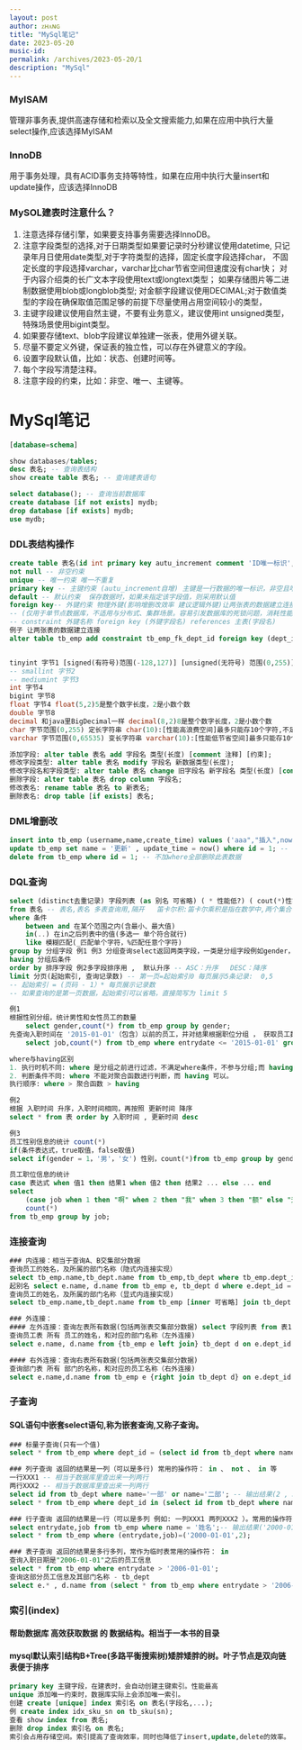 ```yaml
---
layout: post
author: ᴢʜᴀɴɢ
title: "MySql笔记"
date: 2023-05-20
music-id: 
permalink: /archives/2023-05-20/1
description: "MySql"
---
```


### MyISAM
管理非事务表,提供高速存储和检索以及全文搜索能力,如果在应用中执行大量select操作,应该选择MyISAM

### InnoDB
用于事务处理，具有ACID事务支持等特性，如果在应用中执行大量insert和update操作，应该选择InnoDB

### MySOL建表时注意什么？
1. 注意选择存储引擎，如果要支持事务需要选择InnoDB。
2. 注意字段类型的选择,对于日期类型如果要记录时分秒建议使用datetime,
只记录年月日使用date类型,对于字符类型的选择，固定长度字段选择char，
不固定长度的字段选择varchar，varchar比char节省空间但速度没有char快；
对于内容介绍类的长广文本字段使用text或longtext类型；
如果存储图片等二进制数据使用blob或longblob类型;
对金额字段建议使用DECIMAL;对于数值类型的字段在确保取值范围足够的前提下尽量使用占用空间较小的类型，
3. 主键字段建议使用自然主键，不要有业务意义，建议使用int unsigned类型，特殊场景使用bigint类型。
4. 如果要存储text、blob字段建议单独建一张表，使用外键关联。
5. 尽量不要定义外键，保证表的独立性，可以存在外键意义的字段。
6. 设置字段默认值，比如：状态、创建时间等。
7. 每个字段写清楚注释。
8. 注意字段的约束，比如：非空、唯一、主键等。
# MySql笔记
```sql
[database=schema]

show databases/tables;
desc 表名; -- 查询表结构
show create table 表名; -- 查询建表语句

select database(); -- 查询当前数据库
create database [if not exists] mydb;
drop database [if exists] mydb;
use mydb;
```
### DDL表结构操作
```sql
create table 表名(id int primary key autu_increment comment 'ID唯一标识', ... , ...)[comment '表注释'];
not null -- 非空约束
unique -- 唯一约束 唯一不重复
primary key -- 主键约束 (autu_increment自增) 主键是一行数据的唯一标识，非空且唯一 
default -- 默认约束  保存数据时，如果未指定该字段值，则采用默认值
foreign key-- 外键约束 物理外键(影响增删改效率 建议逻辑外键)让两张表的数据建立连接，保证数据的一致性和完整性 
-- (仅用于单节点数据库，不适用与分布式、集群场景。容易引发数据库的死锁问题，消耗性能)
-- constraint 外键名称 foreign key (外键字段名) references 主表(字段名)
例子 让两张表的数据建立连接
alter table tb_emp add constraint tb_emp_fk_dept_id foreign key (dept_id) references tb_dept (id) ;


tinyint 字节1 [signed(有符号)范围(-128,127)] [unsigned(无符号) 范围(0,255)]
-- smallint 字节2
-- mediumint 字节3
int 字节4
bigint 字节8
float 字节4 float(5,2)5是整个数字长度，2是小数个数
double 字节8
decimal 和java里BigDecimal一样 decimal(8,2)8是整个数字长度，2是小数个数
char 字节范围(0,255) 定长字符串 char(10):[性能高浪费空间]最多只能存10个字符,不足10个字符,占用10个字符空间
varchar 字节范围(0,65535) 变长字符串 varchar(10):[性能低节省空间]最多只能存10个字符,不足10个字符,按照实际长度存储

添加字段: alter table 表名 add 字段名 类型(长度) [comment 注释] [约束];
修改字段类型: alter table 表名 modify 字段名 新数据类型(长度);
修改字段名和字段类型: alter table 表名 change 旧字段名 新字段名 类型(长度) [comment 注释] [约束];
删除字段: alter table 表名 drop column 字段名;
修改表名: rename table 表名 to 新表名;
删除表名: drop table [if exists] 表名;
```
### DML增删改
```sql
insert into tb_emp (username,name,create_time) values ('aaa","插入",now()), ('piliang","批量",now());
update tb_emp set name = '更新' , update_time = now() where id = 1; -- 不加where全部更新
delete from tb_emp where id = 1; -- 不加where全部删除此表数据
```
### DQL查询
```sql
select (distinct去重记录) 字段列表 (as 别名 可省略) ( * 性能低?) ( cout(*)性能好)
from 表名 -- 表名,表名 多表查询用,隔开   笛卡尔积:笛卡尔乘积是指在数学中,两个集合(A集合和B集合)的所有组合情况。
where 条件
    between and 在某个范围之内(含最小、最大值)
    in(..) 在in之后列表中的值(多选一 单个符合就行)
    like 模糊匹配(_匹配单个字符，%匹配任意个字符)
group by 分组字段 例1 例3 分组查询select返回两类字段，一类是分组字段例如gender，另一类是聚合函数例如 count(*)
having 分组后条件
order by 排序字段 例2多字段排序用 ,  默认升序 -- ASC：升序   DESC：降序
limit 分页(起始索引, 查询记录数) -- 第一页=起始索引0 每页展示5条记录:  0,5  
-- 起始索引 = (页码 - 1）* 每页展示记录数
-- 如果查询的是第一页数据，起始索引可以省略，直接简写为 limit 5

例1
根据性别分组，统计男性和女性员工的数量
    select gender,count(*) from tb_emp group by gender;
先查询入职时间在 '2015-01-01'（包含）以前的员工，并对结果根据职位分组 ， 获取员工数量大于等于2的职位
    select job,count(*) from tb_emp where entrydate <= '2015-01-01' group by job having count(*) >=2;

where与having区别
1. 执行时机不同: where 是分组之前进行过滤，不满足where条件，不参与分组;而 having 是分组之后对结果进行过滤。
2. 判断条件不同: where 不能对聚合函数进行判断，而 having 可以。
执行顺序: where > 聚合函数 > having

例2
根据 入职时间 升序，入职时间相同，再按照 更新时间 降序
select * from 表 order by 入职时间 , 更新时间 desc

例3
员工性别信息的统计 count(*)
if(条件表达式，true取值，false取值)
select if(gender = 1，'男'，'女') 性别，count(*)from tb_emp group by gender

员工职位信息的统计
case 表达式 when 值1 then 结果1 when 值2 then 结果2 ... else ... end
select
    (case job when 1 then "啊" when 2 then "我" when 3 then "额" else "无" end ),
    count(*)
from tb_emp group by job;
```
### 连接查询
```sql
### 内连接：相当于查询A、B交集部分数据
查询员工的姓名，及所属的部门名称（隐式内连接实现）
select tb_emp.name,tb_dept.name from tb_emp,tb_dept where tb_emp.dept_id = tb_dept.id;
起别名 select e.name, d.name from tb_emp e, tb_dept d where e.dept_id = d.id;
查询员工的姓名，及所属的部门名称（显式内连接实现)
select tb_emp.name,tb_dept.name from tb_emp [inner 可省略] join tb_dept on tb_emp.dept_id = tb_dept.id;

### 外连接：
#### 左外连接：查询左表所有数据(包括两张表交集部分数据) select 字段列表 from 表1 left [outer] join 表2 on 连接条件;
查询员工表 所有 员工的姓名，和对应的部门名称（左外连接)
select e.name, d.name from {tb_emp e left join} tb_dept d on e.dept_id = d.id

#### 右外连接：查询右表所有数据(包括两张表交集部分数据)
查询部门表 所有 部门的名称，和对应的员工名称（右外连接)
select e.name,d.name from tb_emp e {right join tb_dept d} on e.dept_id = d.id
```
### 子查询
#### SQL语句中嵌套select语句,称为嵌套查询,又称子查询。
```sql
### 标量子查询(只有一个值)
select * from tb_emp where dept_id = (select id from tb_dept where name = '一部');

### 列子查询 返回的结果是一列（可以是多行) 常用的操作符： in 、 not 、 in 等
一行XXX1 -- 相当于数据库里查出来一列两行
两行XXX2 -- 相当于数据库里查出来一列两行
select id from tb_dept where name='一部' or name='二部'; -- 输出结果(2 , 3)
select * from tb_emp where dept_id in (select id from tb_dept where name = '一部' or name = '二部');

### 行子查询 返回的结果是一行（可以是多列 例如: 一列XXX1 两列XXX2 ）。常用的操作符： = 、 ◇ 、 in 、 not in
select entrydate,job from tb_emp where name = '姓名';-- 输出结果('2000-01-01',2) 放入下面sql语句()中即可
select * from tb_emp where (entrydate,job)=('2000-01-01',2);

### 表子查询 返回的结果是多行多列，常作为临时表常用的操作符： in
查询入职日期是"2006-01-01"之后的员工信息
select * from tb_emp where entrydate > '2006-01-01';
查询这部分员工信息及其部门名称 - tb_dept
select e.* , d.name from (select * from tb_emp where entrydate > '2006-01-01') e , tb_dept d where e.dept_id = d.id;
```
### 索引(index)
#### 帮助数据库 高效获取数据 的 数据结构。相当于一本书的目录
#### mysql默认索引结构B+Tree(多路平衡搜索树)矮胖矮胖的树。叶子节点是双向链表便于排序
```sql
primary key 主键字段，在建表时，会自动创建主键索引。性能最高
unique 添加唯一约束时，数据库实际上会添加唯一索引。
创建 create [unique] index 索引名 on 表名(字段名,...);
例 create index idx_sku_sn on tb_sku(sn);
查看 show index from 表名;
删除 drop index 索引名 on 表名;
索引会占用存储空间。索引提高了查询效率，同时也降低了insert,update,delete的效率。
```